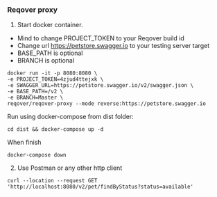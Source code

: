 ### Reqover proxy 

1. Start docker container.

- Mind to change PROJECT_TOKEN to your Reqover build id
- Change url https://petstore.swagger.io to your testing server target
- BASE_PATH is optional
- BRANCH is optional

```
docker run -it -p 8080:8080 \
-e PROJECT_TOKEN=4zjud4ttejxk \
-e SWAGGER_URL=https://petstore.swagger.io/v2/swagger.json \ 
-e BASE_PATH=/v2 \
-e BRANCH=Master \
reqover/reqover-proxy --mode reverse:https://petstore.swagger.io
```

Run using docker-compose from dist folder:

```
cd dist && docker-compose up -d
```

When finish

```
docker-compose down
```

2. Use Postman or any other http client

```
curl --location --request GET 'http://localhost:8080/v2/pet/findByStatus?status=available'
```